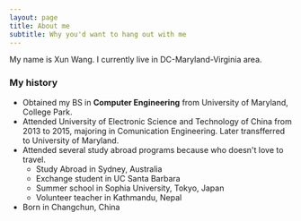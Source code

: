 ```yaml
---
layout: page
title: About me
subtitle: Why you'd want to hang out with me
---
```


My name is Xun Wang. I currently live in DC-Maryland-Virginia area.


### My history

- Obtained my BS in **Computer Engineering** from University of Maryland, College Park.
- Attended University of Electronic Science and Technology of China from 2013 to 2015, majoring in Comunication Engineering. Later transfferred to University of Maryland.
- Attended several study abroad programs because who doesn't love to travel.
  - Study Abroad in Sydney, Australia
  - Exchange student in UC Santa Barbara
  - Summer school in Sophia University, Tokyo, Japan
  - Volunteer teacher in Kathmandu, Nepal
- Born in Changchun, China
